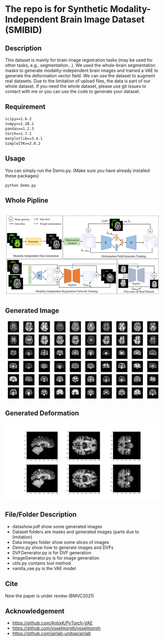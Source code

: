 # The repo is for Synthetic Modality-Independent Brain Image Dataset (SMIBID)

## Description
This dataset is mainly for brain image registration tasks (may be used for other tasks, e.g., segmentation...). We used the whole-brain segmentation masks to generate modality-independent brain images and trained a VAE to generate the deformation vector field. We can use the dataset to augment real datasets. Due to the limitation of upload files, the data is part of our whole dataset. If you need the whole dataset, please use git issues to contact with me or you can use the code to generate your dataset.

## Requirement
```
scipy==1.6.2
numpy==1.20.2
pandas==1.2.3
torch==1.7.1
matplotlib==3.4.1
SimpleITK==2.0.2
```
## Usage
You can simply run the Demo.py. (Make sure you have already installed these packages)
```
python Demo.py
```

## Whole Pipline
<img src="pipline.png">

## Generated Image
<img src="show.png">

## Generated Deformation
<img src="DVF.png">

## File/Folder Description
- datashow.pdf show some generated images
- Dataset folders are masks and generated images (parts due to limitation)
- Data images folder show some slices of images
- Demo.py show how to generate images and DVFs
- DVFGenerator.py is for DVF generation
- ImageGenerator.py is for image generation
- utils.py contains tool method
- vanilla_vae.py is the VAE model

## Cite
Now the paper is under review (BMVC2021)

## Acknowledgement
- https://github.com/AntixK/PyTorch-VAE
- https://github.com/voxelmorph/voxelmorph
- https://github.com/airlab-unibas/airlab